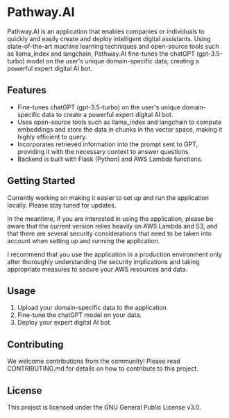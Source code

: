 # Pathway.AI

Pathway.AI is an application that enables companies or individuals to quickly and easily create and deploy intelligent digital assistants. Using state-of-the-art machine learning techniques and open-source tools such as llama_index and langchain, Pathway.AI fine-tunes the chatGPT (gpt-3.5-turbo) model on the user's unique domain-specific data, creating a powerful expert digital AI bot.

## Features

* Fine-tunes chatGPT (gpt-3.5-turbo) on the user's unique domain-specific data to create a powerful expert digital AI bot.
* Uses open-source tools such as llama_index and langchain to compute embeddings and store the data in chunks in the vector space, making it highly efficient to query.
* Incorporates retrieved information into the prompt sent to GPT, providing it with the necessary context to answer questions.
* Backend is built with Flask (Python) and AWS Lambda functions.

## Getting Started

Currently working on making it easier to set up and run the application locally. Please stay tuned for updates.

In the meantime, if you are interested in using the application, please be aware that the current version relies heavily on AWS Lambda and S3, and that there are several security considerations that need to be taken into account when setting up and running the application.

I recommend that you use the application in a production environment only after thoroughly understanding the security implications and taking appropriate measures to secure your AWS resources and data.

## Usage

1. Upload your domain-specific data to the application.
2. Fine-tune the chatGPT model on your data.
3. Deploy your expert digital AI bot.


## Contributing

We welcome contributions from the community! Please read CONTRIBUTING.md for details on how to contribute to this project.

## License

This project is licensed under the GNU General Public License v3.0.
